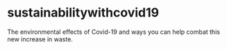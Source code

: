 # sustainabilitywithcovid19
The environmental effects of Covid-19 and ways you can help combat this new increase in waste. 
